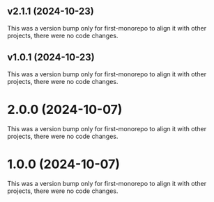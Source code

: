 ## v2.1.1 (2024-10-23)

This was a version bump only for first-monorepo to align it with other projects, there were no code changes.

## v1.0.1 (2024-10-23)

This was a version bump only for first-monorepo to align it with other projects, there were no code changes.

# 2.0.0 (2024-10-07)

This was a version bump only for first-monorepo to align it with other projects, there were no code changes.

# 1.0.0 (2024-10-07)

This was a version bump only for first-monorepo to align it with other projects, there were no code changes.